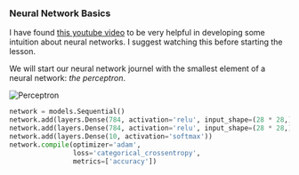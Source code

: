 ### Neural Network Basics

I have found [this youtube video](https://www.youtube.com/watch?v=aircAruvnKk) to be
very helpful in developing some intuition about neural networks. I suggest watching this
before starting the lesson.

We will start our neural network journel with the smallest element of a neural network:
*the perceptron*.

![Perceptron](https://www.google.com/search?q=perceptron&sxsrf=ALeKk024K1ac5v7P9VhZN97YbCFE79Nmuw:1588559944169&source=lnms&tbm=isch&sa=X&ved=2ahUKEwjnvLT5lpnpAhWzoFsKHT1_ABUQ_AUoAnoECBUQBA&biw=1280&bih=689#imgrc=S4urUXdXX7jJNM)

```python
network = models.Sequential()
network.add(layers.Dense(784, activation='relu', input_shape=(28 * 28,)))
network.add(layers.Dense(784, activation='relu', input_shape=(28 * 28,)))
network.add(layers.Dense(10, activation='softmax'))
network.compile(optimizer='adam',
                loss='categorical_crossentropy',
                metrics=['accuracy'])
```

